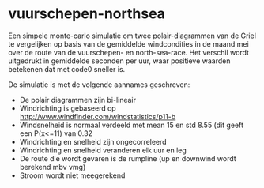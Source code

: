 # vuurschepen-northsea

Een simpele monte-carlo simulatie om twee polair-diagrammen van de Griel te vergelijken op basis van de gemiddelde windcondities in de maand mei over de route van de vuurschepen- en north-sea-race. Het verschil wordt uitgedrukt in gemiddelde seconden per uur, waar positieve waarden betekenen dat met code0 sneller is. 

De simulatie is met de volgende aannames geschreven:
- De polair diagrammen zijn bi-lineair
- Windrichting is gebaseerd op http://www.windfinder.com/windstatistics/p11-b
- Windsnelheid is normaal verdeeld met mean 15 en std 8.55 (dit geeft een P(x<=11) van 0.32
- Windrichting en snelheid zijn ongecorreleerd
- Windrichting en snelheid veranderen elk uur en leg
- De route die wordt gevaren is de rumpline (up en downwind wordt berekend mbv vmg)
- Stroom wordt niet meegerekend
